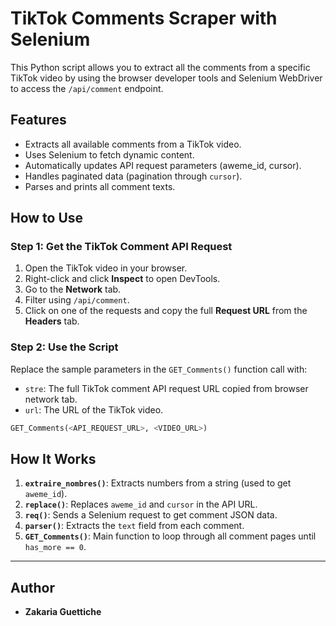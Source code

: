 # TikTok Comments Scraper with Selenium

This Python script allows you to extract all the comments from a specific TikTok video by using the browser developer tools and Selenium WebDriver to access the `/api/comment` endpoint.

##  Features

- Extracts all available comments from a TikTok video.
- Uses Selenium to fetch dynamic content.
- Automatically updates API request parameters (aweme_id, cursor).
- Handles paginated data (pagination through `cursor`).
- Parses and prints all comment texts.





##  How to Use

### Step 1: Get the TikTok Comment API Request

1. Open the TikTok video in your browser.
2. Right-click and click **Inspect** to open DevTools.
3. Go to the **Network** tab.
4. Filter using `/api/comment`.
5. Click on one of the requests and copy the full **Request URL** from the **Headers** tab.

### Step 2: Use the Script

Replace the sample parameters in the `GET_Comments()` function call with:

- `stre`: The full TikTok comment API request URL copied from browser network tab.
- `url`: The URL of the TikTok video.

```python
GET_Comments(<API_REQUEST_URL>, <VIDEO_URL>)
```


##  How It Works

1. **`extraire_nombres()`**: Extracts numbers from a string (used to get `aweme_id`).
2. **`replace()`**: Replaces `aweme_id` and `cursor` in the API URL.
3. **`req()`**: Sends a Selenium request to get comment JSON data.
4. **`parser()`**: Extracts the `text` field from each comment.
5. **`GET_Comments()`**: Main function to loop through all comment pages until `has_more == 0`.

---


##  Author

- **Zakaria Guettiche** 
